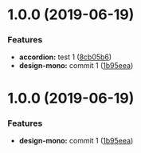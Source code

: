 <a name="1.0.0"></a>
# 1.0.0 (2019-06-19)


### Features

* **accordion:** test 1 ([8cb05b6](https://github.com/MansoorBashaBellary/design-mono/commit/8cb05b6))
* **design-mono:** commit 1 ([1b95eea](https://github.com/MansoorBashaBellary/design-mono/commit/1b95eea))



<a name="1.0.0"></a>
# 1.0.0 (2019-06-19)


### Features

* **design-mono:** commit 1 ([1b95eea](https://github.com/MansoorBashaBellary/design-mono/commit/1b95eea))



